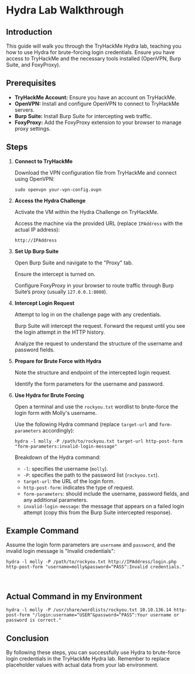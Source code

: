 <body>
    <h1>Hydra Lab Walkthrough</h1>
    <h2>Introduction</h2>
    <p>This guide will walk you through the TryHackMe Hydra lab, teaching you how to use Hydra for brute-forcing login credentials. Ensure you have access to TryHackMe and the necessary tools installed (OpenVPN, Burp Suite, and FoxyProxy).</p>
    <h2>Prerequisites</h2>
    <ul>
        <li><strong>TryHackMe Account:</strong> Ensure you have an account on TryHackMe.</li>
        <li><strong>OpenVPN:</strong> Install and configure OpenVPN to connect to TryHackMe servers.</li>
        <li><strong>Burp Suite:</strong> Install Burp Suite for intercepting web traffic.</li>
        <li><strong>FoxyProxy:</strong> Add the FoxyProxy extension to your browser to manage proxy settings.</li>
    </ul>
    <h2>Steps</h2>
    <ol>
        <li><strong>Connect to TryHackMe</strong>
            <p>Download the VPN configuration file from TryHackMe and connect using OpenVPN:</p>
            <pre><code>sudo openvpn your-vpn-config.ovpn</code></pre>
        </li>
        <li><strong>Access the Hydra Challenge</strong>
            <p>Activate the VM within the Hydra Challenge on TryHackMe.</p>
            <p>Access the machine via the provided URL (replace <code>IPAddress</code> with the actual IP address):</p>
            <pre><code>http://IPAddress</code></pre>
        </li>
        <li><strong>Set Up Burp Suite</strong>
            <p>Open Burp Suite and navigate to the "Proxy" tab.</p>
            <p>Ensure the intercept is turned on.</p>
            <p>Configure FoxyProxy in your browser to route traffic through Burp Suite’s proxy (usually <code>127.0.0.1:8080</code>).</p>
        </li>
        <li><strong>Intercept Login Request</strong>
            <p>Attempt to log in on the challenge page with any credentials.</p>
            <p>Burp Suite will intercept the request. Forward the request until you see the login attempt in the HTTP history.</p>
            <p>Analyze the request to understand the structure of the username and password fields.</p>
        </li>
        <li><strong>Prepare for Brute Force with Hydra</strong>
            <p>Note the structure and endpoint of the intercepted login request.</p>
            <p>Identify the form parameters for the username and password.</p>
        </li>
        <li><strong>Use Hydra for Brute Forcing</strong>
            <p>Open a terminal and use the <code>rockyou.txt</code> wordlist to brute-force the login form with Molly's username.</p>
            <p>Use the following Hydra command (replace <code>target-url</code> and <code>form-parameters</code> accordingly):</p>
            <pre><code>hydra -l molly -P /path/to/rockyou.txt target-url http-post-form "form-parameters:invalid-login-message"</code></pre>
            <p>Breakdown of the Hydra command:</p>
            <ul>
                <li><code>-l</code>: specifies the username (<code>molly</code>).</li>
                <li><code>-P</code>: specifies the path to the password list (<code>rockyou.txt</code>).</li>
                <li><code>target-url</code>: the URL of the login form.</li>
                <li><code>http-post-form</code>: indicates the type of request.</li>
                <li><code>form-parameters</code>: should include the username, password fields, and any additional parameters.</li>
                <li><code>invalid-login-message</code>: the message that appears on a failed login attempt (copy this from the Burp Suite intercepted response).</li>
            </ul>
        </li>
    </ol>
    <h2>Example Command</h2>
    <p>Assume the login form parameters are <code>username</code> and <code>password</code>, and the invalid login message is "Invalid credentials":</p>
    <pre><code>hydra -l molly -P /path/to/rockyou.txt http://IPAddress/login.php http-post-form "username=molly&password=^PASS^:Invalid credentials."</code></pre>
  <br>
    <h2>Actual Command in my Environment</h2>
    <pre><code>hydra -l molly -P /usr/share/wordlists/rockyou.txt 10.10.136.14 http-post-form "/login:username=^USER^&password=^PASS^:Your username or password is correct."</code></pre>
    <h2>Conclusion</h2>
    <p>By following these steps, you can successfully use Hydra to brute-force login credentials in the TryHackMe Hydra lab. Remember to replace placeholder values with actual data from your lab environment.</p>
</body>
</html>

